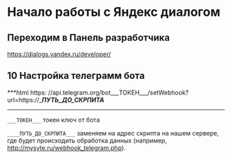 # Начало работы с Яндекс диалогом 

## Переходим в Панель разработчика
https://dialogs.yandex.ru/developer/




## 10 Настройка телеграмм бота

***html
https: //api.telegram.org/bot___ТОКЕН___/setWebhook?url=https://____ПУТЬ_ДО_СКРПИТА___
***

`___ТОКЕН___` токен ключ от бота

`____ПУТЬ_ДО_СКРПИТА___` заменяем на адрес скрипта на нашем сервере, где будет происходить обработка данных (например, http://mysyte.ru/webhook_telegram.php).
